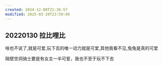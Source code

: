 ```yaml
---
created: 2024-12-08T21:26:57
modified: 2025-03-29T23:59:49
---
```

## 20220130 拉比哩比

啥也不说了,就是可爱,玩下去的唯一动力就是可爱,其他我看不见,兔兔是真的可爱

隔壁空洞骑士要是有女主一半可爱，我也不至于玩不下去
